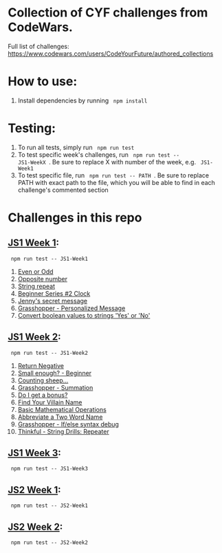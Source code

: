 # Collection of CYF challenges from CodeWars. 

Full list of challenges: https://www.codewars.com/users/CodeYourFuture/authored_collections

# How to use: 

1. Install dependencies by running <code> npm install </code>

# Testing:

1. To run all tests, simply run <code> npm run test</code>
2. To test specific week's challenges, run <code> npm run test -- JS1-WeekX </code>. Be sure to replace X with number of the week, e.g. <code> JS1-Week1</code>
3. To test specific file, run <code> npm run test -- PATH </code>. Be sure to replace PATH with exact path to the file, which you will be able to find in each challenge's commented section

# Challenges in this repo

## [JS1 Week 1](https://www.codewars.com/collections/cyf-js-1-week-1): 
<code> npm run test -- JS1-Week1</code> 
1. [Even or Odd](https://www.codewars.com/kata/53da3dbb4a5168369a0000fe)
2. [Opposite number](https://www.codewars.com/kata/56dec885c54a926dcd001095)
3. [String repeat](https://www.codewars.com/kata/57a0e5c372292dd76d000d7e)
4. [Beginner Series #2 Clock](https://www.codewars.com/kata/55f9bca8ecaa9eac7100004a)
5. [Jenny's secret message](https://www.codewars.com/kata/55225023e1be1ec8bc000390)
6. [Grasshopper - Personalized Message](https://www.codewars.com/kata/5772da22b89313a4d50012f7)
7. [Convert boolean values to strings 'Yes' or 'No'](https://www.codewars.com/kata/53369039d7ab3ac506000467)

## [JS1 Week 2](https://www.codewars.com/collections/cyf-js-1-week-2): 
<code> npm run test -- JS1-Week2</code>
1. [Return Negative](https://www.codewars.com/kata/55685cd7ad70877c23000102)
2. [Small enough? - Beginner](https://www.codewars.com/kata/57cc981a58da9e302a000214)
3. [Counting sheep...](https://www.codewars.com/kata/54edbc7200b811e956000556)
4. [Grasshopper - Summation](https://www.codewars.com/kata/55d24f55d7dd296eb9000030)
5. [Do I get a bonus?](https://www.codewars.com/kata/56f6ad906b88de513f000d96)
6. [Find Your Villain Name](https://www.codewars.com/kata/536c00e21da4dc0a0700128b)
7. [Basic Mathematical Operations](https://www.codewars.com/kata/57356c55867b9b7a60000bd7)
8. [Abbreviate a Two Word Name](https://www.codewars.com/kata/57eadb7ecd143f4c9c0000a3)
9. [Grasshopper - If/else syntax debug](https://www.codewars.com/kata/57089707fe2d01529f00024a)
10. [Thinkful - String Drills: Repeater](https://www.codewars.com/kata/585a1a227cb58d8d740001c3)

## [JS1 Week 3](https://www.codewars.com/collections/cyf-js-1-week-3): 
<code> npm run test -- JS1-Week3</code>

## [JS2 Week 1](https://www.codewars.com/collections/cyf-js-2-week-1): 
<code> npm run test -- JS2-Week1</code>

## [JS2 Week 2](https://www.codewars.com/collections/cyf-js-2-week-2): 
<code> npm run test -- JS2-Week2</code>